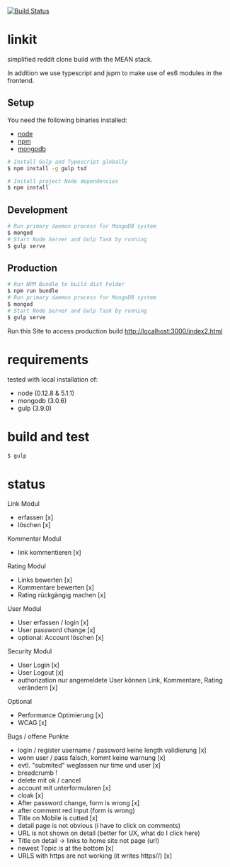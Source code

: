 [![Build Status](https://travis-ci.org/munxar/reddit.svg?branch=master)](https://travis-ci.org/munxar/reddit)

# linkit
simplified reddit clone build with the MEAN stack.

In addition we use typescript and jspm to make use of es6 modules in the frontend.

## Setup
You need the following binaries installed:
- [node](https://nodejs.org/)
- [npm](https://www.npmjs.com/)
- [mongodb](https://docs.mongodb.org/manual/tutorial/install-mongodb-on-os-x/)

```sh
# Install Gulp and Typescript globally
$ npm install -g gulp tsd

# Install project Node dependencies
$ npm install
```

## Development
```sh
# Run primary daemon process for MongoDB system
$ mongod
# Start Node Server and Gulp Task by running
$ gulp serve
```

## Production
```sh
# Run NPM Bundle to build dist Folder
$ npm run bundle
# Run primary daemon process for MongoDB system
$ mongod
# Start Node Server and Gulp Task by running
$ gulp serve
```
Run this Site to access production build [http://localhost:3000/index2.html](http://localhost:3000/index2.html)

# requirements
tested with local installation of:
 - node (0.12.8 & 5.1.1)
 - mongodb (3.0.6)
 - gulp (3.9.0)

# build and test
```sh
$ gulp
```

# status
Link Modul
- erfassen [x]
- löschen [x]

Kommentar Modul
- link kommentieren [x]


Rating Modul
- Links bewerten [x]
- Kommentare bewerten [x]
- Rating rückgängig machen [x]

User Modul
- User erfassen / login [x]
- User password change [x]
- optional: Account löschen [x]

Security Modul
- User Login [x]
- User Logout [x]
- authorization nur angemeldete User können Link, Kommentare, Rating verändern [x]

Optional
- Performance Optimierung [x]
- WCAG [x]

Bugs / offene Punkte
- login / register username / password keine length validierung [x]
- wenn user / pass falsch, kommt keine warnung [x]
- evtl. "submited" weglassen nur time und user [x]
- breadcrumb !
- delete mit ok / cancel
- account mit unterformularen [x]
- cloak [x]
- After password change, form is wrong [x]
- after comment red input (form is wrong)
- Title on Mobile is cutted [x]
- detail page is not obvious (i have to click on comments)
- URL is not shown on detail (better for UX, what do I click here)
- Title on detail -> links to home site not page (url)
- newest Topic is at the bottom [x]
- URLS with https are not working (it writes https//) [x]



